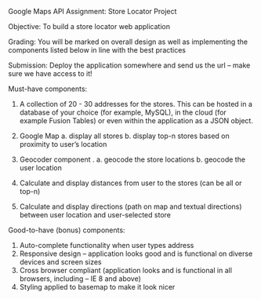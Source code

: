 Google Maps API Assignment:
Store Locator Project

Objective: To build a store locator web application

Grading: You will be marked on overall design as well as implementing the components listed below in line with the best practices

Submission: Deploy the application somewhere and send us the url – make sure we have access to it!

Must-have components:
1.	A collection of 20 - 30 addresses for the stores. This can be hosted in a database of your choice (for example, MySQL), in the cloud (for example Fusion Tables) or even within the application as a JSON object.

2.	Google Map
a.	display all stores
b.	display top-n stores based on proximity to user’s location

3.	Geocoder component
 .	     a.  geocode the store locations
     b.  geocode the user location

4.	Calculate and display distances from user to the stores (can be all or top-n)

5.	Calculate and display directions (path on map and textual directions) between user location and user-selected store

Good-to-have (bonus) components:

1.	Auto-complete functionality when user types address
2.	Responsive design – application looks good and is functional on diverse devices and screen sizes
3.	Cross browser compliant (application looks and is functional in all browsers, including – IE 8 and above)
4.	Styling applied to basemap to make it look nicer

